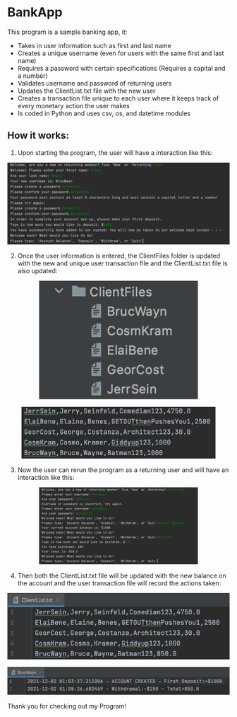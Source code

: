 # BankApp
This program is a sample banking app, it:
- Takes in user information such as first and last name
- Creates a unique username (even for users with the same first and last name)
- Requires a password with certain specifications (Requires a capital and a number)
- Validates username and password of returning users
- Updates the ClientList.txt file with the new user
- Creates a transaction file unique to each user where it keeps track of every monetary action the user makes
- Is coded in Python and uses csv, os, and datetime modules

## How it works:
1. Upon starting the program, the user will have a interaction like this:
<p align="center"> <img src="imgs/BankAppExample1.png" width=720> </p> 

2. Once the user information is entered, the ClientFiles folder is updated with the new and unique user transaction file and the ClientList.txt file is also updated:

<p align="center"> <img src="imgs/BankAppExample2.png" width=360> </p>
<p align="center"> <img src="imgs/BankAppExample3.png" width=440> </p>

3. Now the user can rerun the program as a returning user and will have an interaction like this:
<p align="center"> <img src="imgs/BankAppExample4.png" width=360> </p>

4. Then both the ClientList.txt file will be updated with the new balance on the account and the user transaction file will record the actions taken:
<p align="center"> <img src="imgs/BankAppExample5.png" width=540> </p>
<p align="center"> <img src="imgs/BankAppExample6.png" width=540> </p>

Thank you for checking out my Program!
